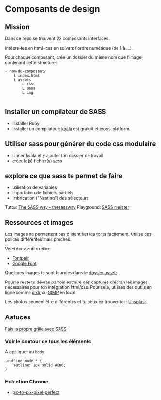 # Composants de design

## Mission
Dans ce repo se trouvent 22 composants interfaces. 

Intègre-les en html+css en suivant l'ordre numérique (de 1 à ...).

Pour chaque composant, crée un dossier du même nom que l'image, contenant cette structure:

```ascii
- nom-du-composant/
    L index.html
    L assets
        L css
        L sass
        L img
        
```

## Installer un compilateur de SASS

- Installer Ruby
- Installer un compilateur: [koala](http://koala-app.com) est gratuit et cross-platform.

## Utiliser sass pour générer du code css modulaire

- lancer koala et y ajouter ton dossier de travail
- créer le(s) fichier(s) scss

## explore ce que sass te permet de faire
- utilisation de variables
- importation de fichiers partiels
- Imbrication ("Nesting") des sélecteurs

Tutos: [The SASS way - thesassway](http://www.thesassway.com/beginner) 
Playground: [SASS meister](https://www.sassmeister.com/)


## Ressources et images

Les images ne permettent pas d'identifier les fonts facilement. Utilise des polices différentes mais proches.

Voici deux outils utiles:  
- [Fontpair](http://fontpair.co/)
- [Google Font](https://fonts.google.com/)

Quelques images te sont fournies dans le [dossier assets](assets).

Pour le reste tu devras parfois extraire des captures d'écran les images nécessaires pour ton intégration html/css. 
Pour cela, utilises des outils en ligne comme [pixlr](https://pixlr.com/editor/) ou [GIMP](https://www.gimp.org/fr/) en local.

Les photos peuvent être différentes et tu peux en trouver ici : [Unsplash](https://unsplash.com).

## Astuces 

[Fais ta propre grille avec SASS](https://css-tricks.com/dont-overthink-it-grids/)

### Voir le contour de tous les éléments
À appliquer au `body`
```
.outline-mode * {
    outline: 1px solid #000;
}
```

### Extention Chrome 

- [pix-to-pix-pixel-perfect](https://chrome.google.com/webstore/detail/pix-to-pix-pixel-perfect/binboaimbgchaamickjnhgjdccohndin?hl=fr)



